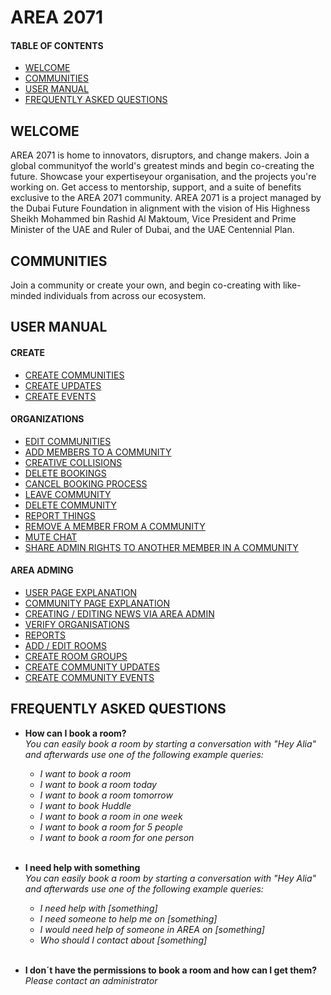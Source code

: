 # AREA 2071
#### TABLE OF CONTENTS
* [WELCOME](#welcome)
* [COMMUNITIES](#communities)
* [USER MANUAL](#user-manual)
* [FREQUENTLY ASKED QUESTIONS](#frequently-asked-questions)

## WELCOME <br>

AREA 2071 is home to innovators, disruptors, and change makers. 
Join a global communityof the world's greatest minds and begin co-creating the future. Showcase your expertiseyour organisation, and the projects you're working on. 
Get access to mentorship, support, and a suite of benefits exclusive to the AREA 2071 community. 
AREA 2071 is a project managed by the Dubai Future Foundation in alignment with the vision of His Highness Sheikh Mohammed bin Rashid Al Maktoum, Vice President and Prime Minister of the UAE and Ruler of Dubai, and the UAE Centennial Plan.

## COMMUNITIES <br>

Join a community or create your own, and begin co-creating with like-minded individuals from across our ecosystem.


## USER MANUAL <br>

#### CREATE

* [CREATE COMMUNITIES](createcommunities.md)
* [CREATE UPDATES](createupdates.md)
* [CREATE EVENTS](createevents.md)


#### ORGANIZATIONS

* [EDIT COMMUNITIES](editcommunities.md)
* [ADD MEMBERS TO A COMMUNITY](addmemberstoacummunity.md)
* [CREATIVE COLLISIONS](creativecollisions.md)
* [DELETE BOOKINGS](deletebookings.md)
* [CANCEL BOOKING PROCESS](cancelbookingprocess.md)
* [LEAVE COMMUNITY](leavecommunity.md)
* [DELETE COMMUNITY](deletecommunity.md)
* [REPORT THINGS](reportthings.md)
* [REMOVE A MEMBER FROM A COMMUNITY](removeamemberfromacommunity.md)
* [MUTE CHAT](mutechat.md)
* [SHARE ADMIN RIGHTS TO ANOTHER MEMBER IN A COMMUNITY](shareadminrightstoanothermemberinacommunity.md)


#### AREA ADMING

* [USER PAGE EXPLANATION](userpageexplanation.md)
* [COMMUNITY PAGE EXPLANATION](communitypageexplanation.md)
* [CREATING / EDITING NEWS VIA AREA ADMIN](creatingeditingnewsviaareaadmin.md)
* [VERIFY ORGANISATIONS](verifyorganisations.md)
* [REPORTS](reports.md)
* [ADD / EDIT ROOMS](addeditrooms.md)
* [CREATE ROOM GROUPS](createroomgroups.md)
* [CREATE COMMUNITY UPDATES](createcommunityupdates.md)
* [CREATE COMMUNITY EVENTS](createcommunityevents.md)



## FREQUENTLY ASKED QUESTIONS <br>

* **How can I  book a room?**<br>
    *You can easily book a room by starting a conversation with "Hey Alia" and afterwards use one of the following example queries:*<br>
    * *I want to book a room*<br>
    * *I want to book a room today*<br>
    * *I want to book a room tomorrow*<br>
    * *I want to book Huddle*<br>
    * *I want to book a room in one week*<br>
    * *I want to book a room for 5 people*<br>
    * *I want to book a room for one person*<br><br>


* **I need help with something**<br>
    *You can easily book a room by starting a conversation with "Hey Alia" and afterwards use one of the following example queries:*<br>
    * *I need help with [something]*<br>
    * *I need someone to help me on [something]*<br>
    * *I would need help of someone in AREA on [something]*<br>
    * *Who should I contact about [something]*<br><br>


* **I don´t have the permissions to book a room and how can I get them?**<br>
    *Please contact an administrator*<br>

